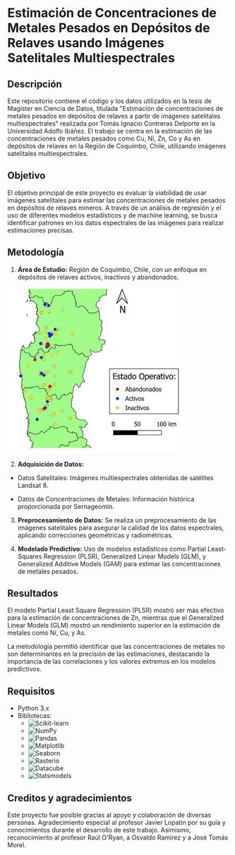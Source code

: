 # Estimación de Concentraciones de Metales Pesados en Depósitos de Relaves usando Imágenes Satelitales Multiespectrales

## Descripción
Este repositorio contiene el código y los datos utilizados en la tesis de Magíster en Ciencia de Datos, titulada "Estimación de concentraciones de metales pesados en depósitos de relaves a partir de imágenes satelitales multiespectrales" realizada por Tomás Ignacio Contreras Delporte en la Universidad Adolfo Ibáñez. El trabajo se centra en la estimación de las concentraciones de metales pesados como Cu, Ni, Zn, Co y As en depósitos de relaves en la Región de Coquimbo, Chile, utilizando imágenes satelitales multiespectrales.

## Objetivo
El objetivo principal de este proyecto es evaluar la viabilidad de usar imágenes satelitales para estimar las concentraciones de metales pesados en depósitos de relaves mineros. A través de un análisis de regresión y el uso de diferentes modelos estadísticos y de machine learning, se busca identificar patrones en los datos espectrales de las imágenes para realizar estimaciones precisas.

## Metodología
1) **Área de Estudio:** Región de Coquimbo, Chile, con un enfoque en depósitos de relaves activos, inactivos y abandonados.

<img src="images/tailings_in_Coquimbo.jpg" alt="Flujo de trabajo" width="400"/>

2) **Adquisición de Datos:**

  - Datos Satelitales: Imágenes multiespectrales obtenidas de satélites Landsat 8.

  - Datos de Concentraciones de Metales: Información histórica proporcionada por Sernageomin.

3) **Preprocesamiento de Datos:** Se realiza un preprocesamiento de las imágenes satelitales para asegurar la calidad de los datos espectrales, aplicando correcciones geométricas y radiométricas.

4) **Modelado Predictivo:** Uso de modelos estadísticos como Partial Least-Squares Regression (PLSR), Generalized Linear Models (GLM), y Generalized Additive Models (GAM) para estimar las concentraciones de metales pesados.

## Resultados
El modelo Partial Least Square Regression (PLSR) mostró ser más efectivo para la estimación de concentraciones de Zn, mientras que el Generalized Linear Models (GLM) mostró un rendimiento superior en la estimación de metales como Ni, Cu, y As.

La metodología permitió identificar que las concentraciones de metales no son determinantes en la precisión de las estimaciones, destacando la importancia de las correlaciones y los valores extremos en los modelos predictivos.

## Requisitos
- Python 3.x
- Bibliotecas:
  - ![Scikit-learn](https://img.shields.io/badge/scikit--learn-F7931E?style=for-the-badge&logo=scikitlearn&logoColor=white)
  - ![NumPy](https://img.shields.io/badge/NumPy-013243?style=for-the-badge&logo=numpy&logoColor=white)
  - ![Pandas](https://img.shields.io/badge/Pandas-150458?style=for-the-badge&logo=pandas&logoColor=white)
  - ![Matplotlib](https://img.shields.io/badge/Matplotlib-005C5C?style=for-the-badge&logo=matplotlib&logoColor=white)
  - ![Seaborn](https://img.shields.io/badge/Seaborn-1F77B4?style=for-the-badge&logo=seaborn&logoColor=white)
  - ![Rasterio](https://img.shields.io/badge/Rasterio-6F5F39?style=for-the-badge&logo=rasterio&logoColor=white)
  - ![Datacube](https://img.shields.io/badge/Datacube-133D30?style=for-the-badge&logo=datacube&logoColor=white)
  - ![Statsmodels](https://img.shields.io/badge/Statsmodels-1F77B4?style=for-the-badge&logo=statsmodels&logoColor=white)

## Creditos y agradecimientos
Este proyecto fue posible gracias al apoyo y colaboración de diversas personas. Agradecimiento especial al profesor Javier Lopatin por su guía y conocimientos durante el desarrollo de este trabajo. Asimismo, reconocimiento al profesor Raúl O'Ryan, a Osvaldo Ramirez y a José Tomás Morel.

